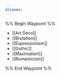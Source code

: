 ```yaml
---
aliases:
---
```

%% Begin Waypoint %%
- [[Art Deco]]
- [[Brutalism]]
- [[Expressionism]]
- [[Gothic]]
- [[Maximalism]]
- [[Romanticism]]

%% End Waypoint %%

